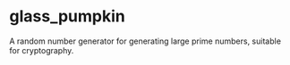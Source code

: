 # glass_pumpkin
A random number generator for generating large prime numbers, suitable for cryptography.
